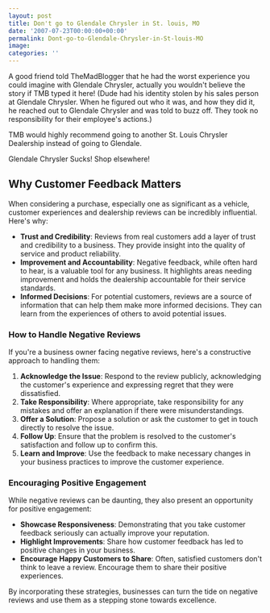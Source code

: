 ```yaml
---
layout: post
title: Don't go to Glendale Chrysler in St. louis, MO
date: '2007-07-23T00:00:00+00:00'
permalink: Dont-go-to-Glendale-Chrysler-in-St-louis-MO
image: 
categories: ''
---
```

A good friend told TheMadBlogger that he had the worst experience you could imagine with Glendale Chrysler, actually you wouldn't believe the story if TMB typed it here! (Dude had his identity stolen by his sales person at Glendale Chrysler. When he figured out who it was, and how they did it, he reached out to Glendale Chrysler and was told to buzz off. They took no responsibility for their employee's actions.)

TMB would highly recommend going to another St. Louis Chrysler Dealership instead of going to Glendale.

Glendale Chrysler Sucks! Shop elsewhere!

## Why Customer Feedback Matters

When considering a purchase, especially one as significant as a vehicle, customer experiences and dealership reviews can be incredibly influential. Here's why:

- **Trust and Credibility**: Reviews from real customers add a layer of trust and credibility to a business. They provide insight into the quality of service and product reliability.
- **Improvement and Accountability**: Negative feedback, while often hard to hear, is a valuable tool for any business. It highlights areas needing improvement and holds the dealership accountable for their service standards.
- **Informed Decisions**: For potential customers, reviews are a source of information that can help them make more informed decisions. They can learn from the experiences of others to avoid potential issues.

### How to Handle Negative Reviews

If you're a business owner facing negative reviews, here's a constructive approach to handling them:

1. **Acknowledge the Issue**: Respond to the review publicly, acknowledging the customer's experience and expressing regret that they were dissatisfied.
2. **Take Responsibility**: Where appropriate, take responsibility for any mistakes and offer an explanation if there were misunderstandings.
3. **Offer a Solution**: Propose a solution or ask the customer to get in touch directly to resolve the issue.
4. **Follow Up**: Ensure that the problem is resolved to the customer's satisfaction and follow up to confirm this.
5. **Learn and Improve**: Use the feedback to make necessary changes in your business practices to improve the customer experience.

### Encouraging Positive Engagement

While negative reviews can be daunting, they also present an opportunity for positive engagement:

- **Showcase Responsiveness**: Demonstrating that you take customer feedback seriously can actually improve your reputation.
- **Highlight Improvements**: Share how customer feedback has led to positive changes in your business.
- **Encourage Happy Customers to Share**: Often, satisfied customers don't think to leave a review. Encourage them to share their positive experiences.

By incorporating these strategies, businesses can turn the tide on negative reviews and use them as a stepping stone towards excellence.
